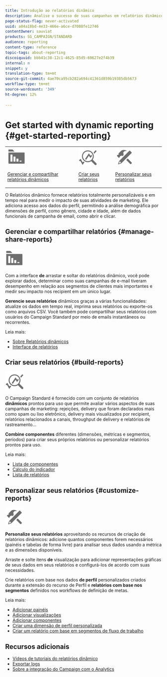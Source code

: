 ```yaml
---
title: Introdução ao relatórios dinâmico
description: Analise o sucesso de suas campanhas em relatórios dinâmicos incorporados ou personalizados.
page-status-flag: never-activated
uuid: a84a18bd-4e33-466e-a6ce-d7008fe12746
contentOwner: sauviat
products: SG_CAMPAIGN/STANDARD
audience: reporting
content-type: reference
topic-tags: about-reporting
discoiquuid: bbb41c38-12c1-4625-85d5-69627e2f4b39
internal: n
snippet: y
translation-type: tm+mt
source-git-commit: 4ae70ca95cb282a694c41361d859b19385db5673
workflow-type: tm+mt
source-wordcount: '349'
ht-degree: 12%

---
```



# Get started with dynamic reporting {#get-started-reporting}

<table>
<tr>
<td><img src="assets/do-not-localize/icon_manage.svg" width="60px"><p><a href="#manage-share-reports">Gerenciar e compartilhar relatórios dinâmicos</a></p></td>
<td><img src="assets/do-not-localize/icon_build.svg" width="60px"><p><a href="#build-reports">Criar seus relatórios</a></p></td>
<td><img src="assets/do-not-localize/icon_customize.svg" width="60px"><p><a href="#customize-reports">Personalizar seus relatórios</a></p></td></tr>
</table>

O Relatórios dinâmico fornece relatórios totalmente personalizáveis e em tempo real para medir o impacto de suas atividades de marketing. Ele adiciona acesso aos dados do perfil, permitindo a análise demográfica por dimensões de perfil, como gênero, cidade e idade, além de dados funcionais de campanha de email, como abrir e clicar.

## Gerenciar e compartilhar relatórios {#manage-share-reports}

<img src="assets/do-not-localize/icon_manage.svg" width="60px">

Com a interface **de** arrastar e soltar do relatórios dinâmico, você pode explorar dados, determinar como suas campanhas de e-mail tiveram desempenho em relação aos segmentos de clientes mais importantes e medir seu impacto nos recipient em um único lugar.

**Gerencie seus relatórios** dinâmicos graças a várias funcionalidades: atualize os dados em tempo real, imprima seus relatórios ou exporte-os como arquivos CSV. Você também pode compartilhar seus relatórios com usuários do Campaign Standard por meio de emails instantâneos ou recorrentes.

Leia mais:

* [Sobre Relatórios dinâmicos](../../reporting/using/about-dynamic-reports.md)
* [Interface de relatórios](../../reporting/using/reporting-interface.md)

## Criar seus relatórios {#build-reports}

<img src="assets/do-not-localize/icon_build.svg" width="60px">

O Campaign Standard é fornecido com um conjunto de relatórios **dinâmicos** prontos para uso que permite avaliar vários aspectos de suas campanhas de marketing: rejeições, delivery que foram declarados mais como spam ou lixo eletrônico, delivery mais visualizados por recipient, relatórios relacionados a canais, throughput de delivery e relatórios de rastreamento...

**Combine componentes** diferentes (dimensões, métricas e segmentos, períodos) para criar seus próprios relatórios ou personalizar relatórios prontos para uso.

Leia mais:

* [Lista de componentes](../../reporting/using/list-of-components-.md)
* [Cálculo do indicador](../../reporting/using/indicator-calculation.md)
* [Lista de relatórios](../../reporting/using/defining-the-report-period.md)

## Personalizar seus relatórios {#customize-reports}

<img src="assets/do-not-localize/icon_customize.svg" width="60px">

**Personalize seus relatórios** aproveitando os recursos de criação de relatórios dinâmicos: adicione quantos componentes forem necessários (painéis e tabelas de forma livre) para analisar seus dados usando a métrica e as dimensões disponíveis.

Arraste e solte itens **de** visualização para adicionar representações gráficas de seus dados em seus relatórios e configurá-los de acordo com suas necessidades.

Crie relatórios com base nos dados **de perfil** personalizados criados durante a extensão do recurso de Perfil e **relatórios com base nos segmentos** definidos nos workflows de definição de metas.

Leia mais:

* [Adicionar painéis](../../reporting/using/adding-panels.md)
* [Adicionar visualizações](../../reporting/using/adding-visualizations.md)
* [Adicionar componentes](../../reporting/using/adding-components.md)
* [Criar uma dimensão de perfil personalizada](../../reporting/using/creating-a-custom-profile-dimension.md)
* [Criar um relatório com base em segmentos de fluxo de trabalho](../../reporting/using/creating-a-report-workflow-segment.md)

## Recursos adicionais

* [Vídeos de tutoriais do relatórios dinâmico](https://docs.adobe.com/content/help/en/campaign-standard-learn/tutorials/reporting/exploring-reports.html)
* [Exportar logs](../../automating/using/exporting-logs.md)
* [Sobre a integração do Campaign com o Analytics](../../integrating/using/about-campaign-analytics-integration.md)